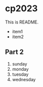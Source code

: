 # cp2023

 This is README.
 - item1
 - item2

 ## Part 2
 1. sunday
 1. monday
 1. tuesday
 1. wednesday